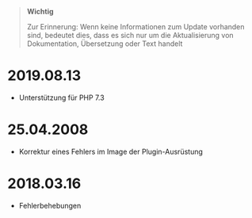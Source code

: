 >**Wichtig**
>
>Zur Erinnerung: Wenn keine Informationen zum Update vorhanden sind, bedeutet dies, dass es sich nur um die Aktualisierung von Dokumentation, Übersetzung oder Text handelt

# 2019.08.13

- Unterstützung für PHP 7.3

# 25.04.2008

- Korrektur eines Fehlers im Image der Plugin-Ausrüstung

# 2018.03.16

-  Fehlerbehebungen
